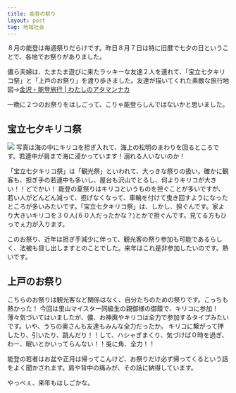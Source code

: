 ```yaml
---
title: 能登の祭り
layout: post
tag: 地域社会
---
```



８月の能登は毎週祭りだらけです。昨日８月７日は特に旧暦で七夕の日ということで、各地でお祭りがありました。

儂ら夫婦は、たまたま遊びに来たラッキーな友達２人を連れて、「宝立七夕キリコ祭」と「上戸のお祭り」を渡り歩きました。友達が描いてくれた素敵な旅行地図→<a href="http://annennen.jugem.jp/?eid=93" target="_blank">金沢・能登旅行 | わたしのアタマンナカ</a>


一晩に２つのお祭りをはしごって、こりゃ能登らしんではないかと思いました。


## 宝立七夕キリコ祭
<img src="http://farm5.static.flickr.com/4073/4871424262_e7c212b169.jpg">
写真は海の中にキリコを担ぎ入れて、海上の松明のまわりを回るところです。若連中が肩まで海に浸かっています！溺れる人いないのか！

「宝立七夕キリコ祭」は「観光祭」といわれて、大っきな祭りの扱い。確かに観客も、担ぎ手の若連中も多いし、屋台も沢山でとるし、何よりキリコが大きい！！どでかい！
能登の夏祭りはキリコというものを担ぐことが多いですが、若い人がどんどん減って、担げなくなって、車輪を付けて曳き回すようになったところが多いみたいです。「宝立七夕キリコ祭」は、しかし、担ぐんです。家より大きいキリコを３０人(６０人だったかな？)とかで担ぐんです。見てる方もひっでぇ力が入ります。

このお祭り、近年は担ぎ手減少に伴って、観光客の祭り参加も可能であるらしく、法被も貸し出しますとのことでした。来年はこれ是非参加したいのです。熱いです。


## 上戸のお祭り
こちらのお祭りは観光客など関係はなく、自分たちのための祭りです。こっちも熱かった！
今回は里山マイスター同級生の親御様の御蔭で、キリコに参加！薄々気づいてはいましたが、儂、お神輿やキリコは全力で参加するタイプみたいです。いや、うちの奥さんも友達もみんな全力だったか。
キリコに繋がって押したり、引いたり、跳んだり！！して、ハシャぎまくり、気づけば０時を過ぎ、わー、眠いとかいってらんない！！兎に角、全力！！

能登の若者はお盆や正月は帰ってこんけど、お祭りだけ必ず帰ってくるという話をよく聞かされます。肩や背中の痛みが、その話に納得しています。


やっべぇ、来年もはしごかな。
　
